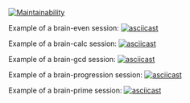 [![Maintainability](https://api.codeclimate.com/v1/badges/eab001b350e401ee7e57/maintainability)](https://codeclimate.com/github/morin-berk/brain-games/maintainability)

Example of a brain-even session:
[![asciicast](https://asciinema.org/a/MYh0w0OS89fLj4S9xaHDf5GpX.svg)](https://asciinema.org/a/MYh0w0OS89fLj4S9xaHDf5GpX)

Example of a brain-calc session: 
[![asciicast](https://asciinema.org/a/Pbnj3n6dVwQgVToVzPCKhoODz.svg)](https://asciinema.org/a/Pbnj3n6dVwQgVToVzPCKhoODz)

Example of a brain-gcd session:
[![asciicast](https://asciinema.org/a/6lfus66SvJ7IkQ7GywETZY0EJ.svg)](https://asciinema.org/a/6lfus66SvJ7IkQ7GywETZY0EJ)

Example of a brain-progression session:
[![asciicast](https://asciinema.org/a/8YZdHmoAetAEpSTZL5L2gW66D.svg)](https://asciinema.org/a/8YZdHmoAetAEpSTZL5L2gW66D)

Example of a brain-prime session:
[![asciicast](https://asciinema.org/a/m2dWCQtRirPyAKqA0P98a8P7w.svg)](https://asciinema.org/a/m2dWCQtRirPyAKqA0P98a8P7w)
